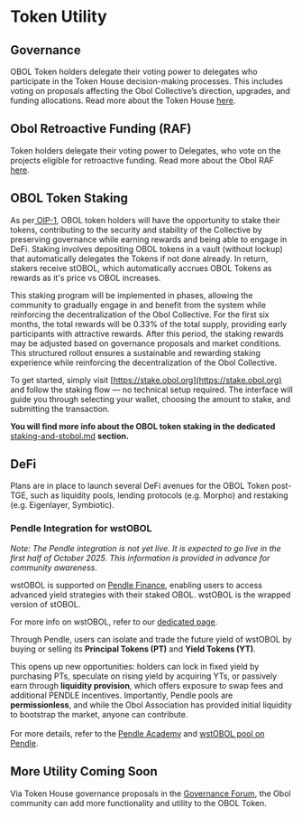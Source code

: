 # Token Utility

## **Governance**

OBOL Token holders delegate their voting power to delegates who participate in the Token House decision-making processes. This includes voting on proposals affecting the Obol Collective’s direction, upgrades, and funding allocations. Read more about the Token House [here](broken-reference/).

## **Obol Retroactive Funding (RAF)**

Token holders delegate their voting power to Delegates, who vote on the projects eligible for retroactive funding. Read more about the Obol RAF [here](../governance/raf/).

## **OBOL Token Staking**

As per[ OIP-1](https://community.obol.org/t/oip-1-building-and-enabling-staking-for-the-obol-token/312), OBOL token holders will have the opportunity to stake their tokens, contributing to the security and stability of the Collective by preserving governance while earning rewards and being able to engage in DeFi. Staking involves depositing OBOL tokens in a vault (without lockup) that automatically delegates the Tokens if not done already. In return, stakers receive stOBOL, which automatically accrues OBOL Tokens as rewards as it's price vs OBOL increases.

This staking program will be implemented in phases, allowing the community to gradually engage in and benefit from the system while reinforcing the decentralization of the Obol Collective. For the first six months, the total rewards will be 0.33% of the total supply, providing early participants with attractive rewards. After this period, the staking rewards may be adjusted based on governance proposals and market conditions. This structured rollout ensures a sustainable and rewarding staking experience while reinforcing the decentralization of the Obol Collective.

To get started, simply visit [https://stake.obol.org](https://stake.obol.org) and follow the staking flow — no technical setup required. The interface will guide you through selecting your wallet, choosing the amount to stake, and submitting the transaction.

**You will find more info about the OBOL token staking in the dedicated** [staking-and-stobol.md](staking-and-stobol.md "mention") **section.**

## **DeFi**

Plans are in place to launch several DeFi avenues for the OBOL Token post-TGE, such as liquidity pools, lending protocols (e.g. Morpho) and restaking (e.g. Eigenlayer, Symbiotic).

### Pendle Integration for wstOBOL

_Note: The Pendle integration is not yet live. It is expected to go live in the first half of October 2025. This information is provided in advance for community awareness._

wstOBOL is supported on [Pendle Finance](https://app.pendle.finance), enabling users to access advanced yield strategies with their staked OBOL. wstOBOL is the wrapped version of stOBOL.&#x20;

For more info on wstOBOL, refer to our [dedicated page](wstobol.md).

Through Pendle, users can isolate and trade the future yield of wstOBOL by buying or selling its **Principal Tokens (PT)** and **Yield Tokens (YT)**.

This opens up new opportunities: holders can lock in fixed yield by purchasing PTs, speculate on rising yield by acquiring YTs, or passively earn through **liquidity provision**, which offers exposure to swap fees and additional PENDLE incentives. Importantly, Pendle pools are **permissionless**, and while the Obol Association has provided initial liquidity to bootstrap the market, anyone can contribute.\
\
For more details, refer to the [Pendle Academy](https://pendle.gitbook.io/pendle-academy) and [wstOBOL pool on Pendle](https://app.pendle.finance/trade).

## **More Utility Coming Soon**

Via Token House governance proposals in the [Governance Forum](https://community.obol.org/), the Obol community can add more functionality and utility to the OBOL Token.
